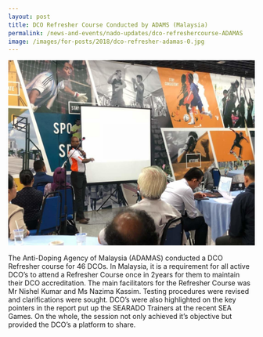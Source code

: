 ```yaml
---
layout: post
title: DCO Refresher Course Conducted by ADAMS (Malaysia)
permalink: /news-and-events/nado-updates/dco-refreshercourse-ADAMAS
image: /images/for-posts/2018/dco-refresher-adamas-0.jpg
---
```


![DCO Refresher Course conducted by ADAMAS](/images/for-posts/2018/dco-refresher-adamas-0.jpg)

The Anti-Doping Agency of Malaysia (ADAMAS) conducted a DCO Refresher course for 46 DCOs.  In  Malaysia, it is a requirement for all active DCO’s to attend a Refresher Course once in 2years for them to maintain their DCO accreditation. The main facilitators for the Refresher Course was Mr Nishel Kumar and Ms Nazima Kassim.  Testing procedures were revised and clarifications were sought.  DCO’s were also highlighted on the key pointers in the report put up the SEARADO Trainers at the recent SEA Games. On the whole, the session not only achieved it’s objective but provided the DCO’s a platform to share.
